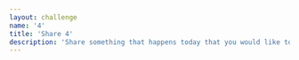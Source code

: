 ```yaml
---
layout: challenge
name: '4'
title: 'Share 4'
description: 'Share something that happens today that you would like to share with your loved one. '
---
```

